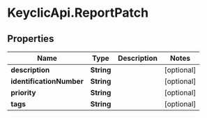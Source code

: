 # KeyclicApi.ReportPatch

## Properties
Name | Type | Description | Notes
------------ | ------------- | ------------- | -------------
**description** | **String** |  | [optional] 
**identificationNumber** | **String** |  | [optional] 
**priority** | **String** |  | [optional] 
**tags** | **String** |  | [optional] 


